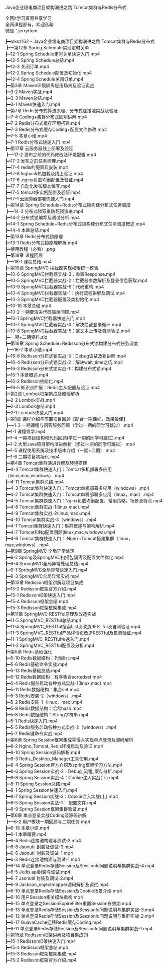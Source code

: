Java企业级电商项目架构演进之路 Tomcat集群与Redis分布式

全网it学习资源共享学习<br>全网课程都有，欢迎私聊<br>微信：jerryttom<br>

┣━mksz162 – Java企业级电商项目架构演进之路 Tomcat集群与Redis分布式<br> ┣━第12章 Spring Schedule实现定时关单<br> ┣━12-1 Spring Schedule定时关单快速入门.mp4<br> ┣━12-5 Spring Schedule总结.mp4<br> ┣━12-3 关闭订单.mp4<br> ┣━12-2 Spring Schedule配置及初始化.mp4<br> ┣━12-4 Spring Schedule关闭订单.mp4<br> ┣━第3章 Maven环境隔离应用场景及验证实战<br> ┣━3-2 Maven实战.mp4<br> ┣━3-3 Maven总结.mp4<br> ┣━3-1 Maven快速入门.mp4<br> ┣━第7章 Redis分布式算法原理、分布式连接池实战及验证<br> ┣━7-4 Coding+集群分布式区别讲解.mp4<br> ┣━7-2 Redis分布式缓存环境搭建.mp4<br> ┣━7-3 Redis分布式缓存Coding+配置文件修改.mp4<br> ┣━7-5 本章小结.mp4<br> ┣━7-1 Redis分布式快速入门.mp4<br> ┣━第17章 云服务器线上部署及验证<br> ┣━17-2 发布之前的代码修改及环境配置.mp4<br> ┣━17-3 发布之前任务梳理.mp4<br> ┣━17-4 redis的配置及安装.mp4<br> ┣━17-8 logback热加载及线上验证.mp4<br> ┣━17-6 .nginx负载均衡配置及验证.mp4<br> ┣━17-7 自动化发布脚本编写.mp4<br> ┣━17-5 tomcat多实例配置及验证.mp4<br> ┣━17-1 云服务器部署快速入门.mp4<br> ┣━第14章 Spring Schedule+Redis分布式锁构建分布式任务调度<br> ┣━14-3 分布式锁双重防死锁演进.mp4<br> ┣━14-2 分布式锁编写及调试分析.mp4<br> ┣━14-1 Spring Schedule+Redis分布式锁构建分布式任务调度概述.mp4<br> ┣━14-4 本章总结.mp4<br> ┣━第13章 Redis分布式锁原理<br> ┣━13-1 Redis分布式锁原理解析.mp4<br> ┣━使用教程（必看）.png<br> ┣━第18章 课程回顾<br> ┣━18-1 课程总结.mp4<br> ┣━第10章 SpringMVC 拦截器实现权限统一校验<br> ┣━10-6 SpringMVC拦截器实战-3：重置Response.mp4<br> ┣━10-5 SpringMVC拦截器实战-2：拦截器参数解析及登录信息获取.mp4<br> ┣━10-9 SpringMVC拦截器实战-6：代码重构.mp4<br> ┣━10-4 SpringMVC拦截器实战-1：执行流程讲解及调试.mp4<br> ┣━10-3 SpringMVC拦截器配置及类初始化.mp4<br> ┣━10-10 本章总结.mp4<br> ┣━10-2 一期要演进代码简单回顾.mp4<br> ┣━10-1 SpringMVC拦截器快速入门.mp4<br> ┣━10-7 SpringMVC拦截器实战-4：解决拦截登录循环.mp4<br> ┣━10-8 SpringMVC拦截器实战-5：富文本上传及自测验证.mp4<br> ┣━一期+二期资料.zip<br> ┣━第16章 Spring Schedule+Redisson分布式锁构建分布式任务调度<br> ┣━16-7 本章小结.mp4<br> ┣━16-6 Redisson分布式锁实战-3：Debug调试及锁讲解.mp4<br> ┣━16-4 Redisson分布式锁实战-2：解决wait_time之坑.mp4<br> ┣━16-3 Redisson分布式锁实战-1：构建分布式锁.mp4<br> ┣━16-1 本章概述.mp4<br> ┣━16-2 Redisson初始化.mp4<br> ┣━16-5 知识点扩展：Redis主从配置及验证.mp4<br> ┣━第2章 Lombok框架集成及原理解析<br> ┣━2-2 Lombok实战.mp4<br> ┣━2-3 Lombok总结.mp4<br> ┣━2-1 Lombok快速入门.mp4<br> ┣━第1章 课程介绍与前置项目回顾【配合一期课程，效果最佳】<br> ┣━1-3 一期课程与问答服务回顾（学过一期的同学可跳过）.mp4<br> ┣━1-1 课程导学.mp4<br> ┣━1-4 一期项目结构和代码回顾(学过一期的同学可跳过).mp4<br> ┣━1-2 大型Java项目架构演进解析（学过一期的同学可跳过）.mp4<br> ┣━1-5 课程使用系统及技术版本介绍（一期+二期）.mp4<br> ┣━1-6 二期项目初始化.mp4<br> ┣━第4章 Tomcat集群演进详解及环境搭建<br> ┣━4-4 Tomcat集群快速入门：Tomcat多机部署多应用（linux,mac,windows）.mp4<br> ┣━4-11 Tomcat集群总结.mp4<br> ┣━4-3 Tomcat集群快速入门：Tomcat单机部署多应用（windows）.mp4<br> ┣━4-2 Tomcat集群快速入门：Tomcat单机部署多应用（linux，mac）.mp4<br> ┣━4-5 Tomcat集群快速入门：Nginx负载均衡配置，常用策略，场景及特点.mp4<br> ┣━4-8 Tomcat集群实战-1(linux,mac).mp4<br> ┣━4-9 Tomcat集群实战-2(linux,mac).mp4<br> ┣━4-10 Tomcat集群实战-3（windows）.mp4<br> ┣━4-1 Tomcat集群快速入门：集群概述与架构解析.mp4<br> ┣━4-7 Tomcat和Ng配置回顾(linux,mac,windows).mp4<br> ┣━4-6 Tomcat集群快速入门： Nginx+Tomcat搭建集群（linux，mac,windows）.mp4<br> ┣━第9章 SpringMVC 全局异常处理<br> ┣━9-2 Spring及SpringMVC扫描包隔离及配置文件优化.mp4<br> ┣━9-4 SpringMVC全局异常处理总结.mp4<br> ┣━9-1 SpringMVC全局异常快速入门.mp4<br> ┣━9-3 SpringMVC全局异常实战.mp4<br> ┣━第15章 Redisson框架讲解及项目集成<br> ┣━15-2 Redisson框架官方介绍.mp4<br> ┣━15-1 Redisson框架快速入门.mp4<br> ┣━15-4 Redisson框架总结.mp4<br> ┣━15-3 Redisson框架框架集成.mp4<br> ┣━第11章 SpringMVC RESTful原理及改造实战<br> ┣━11-5 SpringMVC_RESTful总结.mp4<br> ┣━11-4 SpringMVC_RESTful搜索List页改造RESTful及自测验证.mp4<br> ┣━11-3 SpringMVC_RESTful产品详情页改造RESTful及自测验证.mp4<br> ┣━11-1 SpringMVC_RESTful快速入门.mp4<br> ┣━11-2 SpringMVC_RESTful配置及分析.mp4<br> ┣━第5章 Redis基础强化<br> ┣━5-10 Redis数据结构：列表list.mp4<br> ┣━5-6 Redis基础命令实战.mp4<br> ┣━5-13 Redis基础总结.mp4<br> ┣━5-12 Redis数据结构：有序集合sortedset.mp4<br> ┣━5-4 Redis服务启动各种方式实战-1(linux,mac).mp4<br> ┣━5-11 Redis数据结构：集合set.mp4<br> ┣━5-3 Redis安装-2（windows）.mp4<br> ┣━5-2 Redis安装-1（linux，mac).mp4<br> ┣━5-9 Redis数据结构：哈希hash.mp4<br> ┣━5-8 Redis数据结构：String字符串.mp4<br> ┣━5-1 Redis快速入门.mp4<br> ┣━5-5 Redis服务启动各种方式实战-2（windows）.mp4<br> ┣━5-7 Redis键命令实战.mp4<br> ┣━第8章 Spring Session框架集成零侵入实现单点登录及源码解析<br> ┣━8-2 Nginx_Tomcat_Redis环境启动及验证.mp4<br> ┣━8-10 Spring Session源码解析.mp4<br> ┣━8-3 Redis_Desktop_Manager工具使用.mp4<br> ┣━8-4 Spring Session官方介绍及spring框架学习方法.mp4<br> ┣━8-6 Spring Session实战-2：Debug_流程_缓存分析.mp4<br> ┣━8-8 Spring Session实战-4：Cookie注入实战(下).mp4<br> ┣━8-11 Spring Session总结.mp4<br> ┣━8-1 Spring Session快速入门.mp4<br> ┣━8-7 Spring Session实战-3：Cookie注入实战(上).mp4<br> ┣━8-5 Spring Session实战-1： 配置文件.mp4<br> ┣━8-9 Spring Session框架集群验证.mp4<br> ┣━第6章 单点登录实战Coding及源码讲解<br> ┣━6-2 用户模块一期回顾与二期任务.mp4<br> ┣━6-18 本章小结.mp4<br> ┣━6-1 本章概要.mp4<br> ┣━6-4 Redis连接池构建与测试-2.mp4<br> ┣━6-8 Jsonutil 封装及调试-3.mp4<br> ┣━6-6 Jsonutil 封装及调试-1.mp4<br> ┣━6-3 Redis连接池构建与测试-1.mp4<br> ┣━6-14 单点登录Redis存储Session及SessionId问题说明与集群实战-4.mp4<br> ┣━6-5 Jedis api封装与调试.mp4<br> ┣━6-7 Jsonutil 封装及调试-2.mp4<br> ┣━6-9 Jackson_objectmapper源码解析及调试.mp4<br> ┣━6-10 单点登录Redis存储Session及Cookie场景介绍.mp4<br> ┣━6-16 用户Session相关模块重构.mp4<br> ┣━6-15 单点登录之SessionExpireFilter重置Session有效期.mp4<br> ┣━6-13 单点登录Redis存储Session及SessionId问题说明与集群实战-3.mp4<br> ┣━6-12 单点登录Redis存储Session及SessionId问题说明与集群实战-2.mp4<br> ┣━6-17 GuavaCache迁移Redis缓存Coding.mp4<br> ┣━6-11 单点登录Redis存储Session及SessionId问题说明与集群实战-1.mp4<br> ┣━第15章 Redisson框架讲解及项目集成(1)<br> ┣━15-1 Redisson框架快速入门.mp4<br> ┣━15-4 Redisson框架总结.mp4<br> ┣━15-3 Redisson框架框架集成.mp4<br> ┣━15-2 Redisson框架官方介绍.mp4